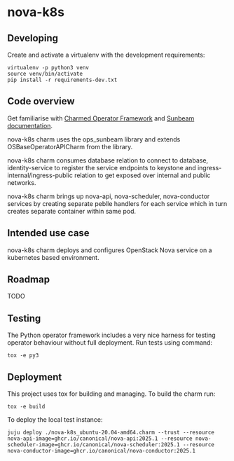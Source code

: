 # nova-k8s

## Developing

Create and activate a virtualenv with the development requirements:

    virtualenv -p python3 venv
    source venv/bin/activate
    pip install -r requirements-dev.txt

## Code overview

Get familiarise with [Charmed Operator Framework](https://juju.is/docs/sdk)
and [Sunbeam documentation](sunbeam-docs).

nova-k8s charm uses the ops\_sunbeam library and extends
OSBaseOperatorAPICharm from the library.

nova-k8s charm consumes database relation to connect to database,
identity-service to register the service endpoints to keystone
and ingress-internal/ingress-public relation to get exposed over
internal and public networks.

nova-k8s charm brings up nova-api, nova-scheduler, nova-conductor
services by creating separate peblle handlers for each service which
in turn creates separate container within same pod.

## Intended use case

nova-k8s charm deploys and configures OpenStack Nova service
on a kubernetes based environment.

## Roadmap

TODO

## Testing

The Python operator framework includes a very nice harness for testing
operator behaviour without full deployment. Run tests using command:

    tox -e py3

## Deployment

This project uses tox for building and managing. To build the charm
run:

    tox -e build

To deploy the local test instance:

    juju deploy ./nova-k8s_ubuntu-20.04-amd64.charm --trust --resource nova-api-image=ghcr.io/canonical/nova-api:2025.1 --resource nova-scheduler-image=ghcr.io/canonical/nova-scheduler:2025.1 --resource nova-conductor-image=ghcr.io/canonical/nova-conductor:2025.1

<!-- LINKS -->

[sunbeam-docs]: https://opendev.org/openstack/sunbeam-charms/src/branch/main/README.md
